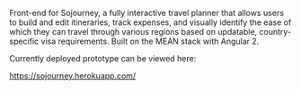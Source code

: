 Front-end for Sojourney, a fully interactive travel planner that allows users to build and edit itineraries, track expenses, and visually identify the ease of which they can travel through various regions based on updatable, country-specific visa requirements. Built on the MEAN stack with Angular 2.

Currently deployed prototype can be viewed here:

https://sojourney.herokuapp.com/

